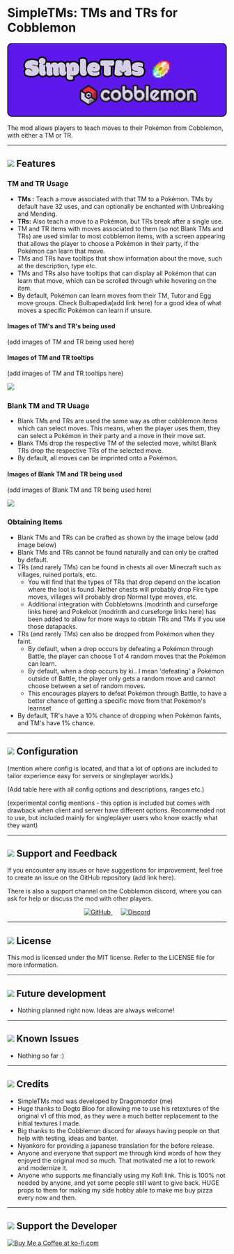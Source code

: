 # SimpleTMs: TMs and TRs for Cobblemon

![SimpleTMs.png](utilityscripts/images/SimpleTMs.png)

The mod allows players to teach moves to their Pokémon from Cobblemon, with either a TM or TR.

---

## ![](https://gitlab.com/cable-mc/cobblemon-assets/-/raw/master/graphics/cobblemon_icon.png?ref_type=heads) Features

### TM and TR Usage
- **TMs :** Teach a move associated with that TM to a Pokémon. TMs by default have 32 uses, and can optionally be enchanted with Unbreaking and Mending.
- **TRs:** Also teach a move to a Pokémon, but TRs break after a single use.
- TM and TR items with moves associated to them (so not Blank TMs and TRs) are used similar to most cobblemon items, with a screen appearing that allows the player to choose a Pokémon in their party, if the Pokémon can learn that move.
- TMs and TRs have tooltips that show information about the move, such at the description, type etc.
- TMs and TRs also have tooltips that can display all Pokémon that can learn that move, which can be scrolled through while hovering on the item. 
- By default, Pokémon can learn moves from their TM, Tutor and Egg move groups. Check Bulbapedia(add link here) for a good idea of what moves a specific Pokémon can learn if unsure.


#### Images of TM's and TR's being used
(add images of TM and TR being used here)

#### Images of TM and TR tooltips
(add images of TM and TR tooltips here)

![](https://gitlab.com/cable-mc/cobblemon-assets/-/raw/master/graphics/cobblemon_divider.png?ref_type=heads)


### Blank TM and TR Usage
- Blank TMs and TRs are used the same way as other cobblemon items which can select moves. This means, when the player uses them, they can select a Pokémon in their party and a move in their move set. 
- Blank TMs drop the respective TM of the selected move, whilst Blank TRs drop the respective TRs of the selected move.
- By default, all moves can be imprinted onto a Pokémon.

#### Images of Blank TM and TR being used
(add images of Blank TM and TR being used here)

![](https://gitlab.com/cable-mc/cobblemon-assets/-/raw/master/graphics/cobblemon_divider.png?ref_type=heads)

### Obtaining Items
- Blank TMs and TRs can be crafted as shown by the image below (add image below)
- Blank TMs and TRs cannot be found naturally and can only be crafted by default.
- TRs (and rarely TMs) can be found in chests all over Minecraft such as villages, ruined portals, etc.
  - You will find that the types of TRs that drop depend on the location where the loot is found. Nether chests will probably drop Fire type moves, villages will probably drop Normal type moves, etc.
  - Additional integration with Cobbletowns (modrinth and curseforge links here) and Pokeloot (modrinth and curseforge links here) has been added to allow for more ways to obtain TRs and TMs if you use those datapacks.
- TRs (and rarely TMs) can also be dropped from Pokémon when they faint.
  - By default, when a drop occurs by defeating a Pokémon through Battle, the player can choose 1 of 4 random moves that the Pokémon can learn.
  - By default, when a drop occurs by ki.. I mean 'defeating' a Pokémon outside of Battle, the player only gets a random move and cannot choose between a set of random moves.
  - This encourages players to defeat Pokémon through Battle, to have a better chance of getting a specific move from that Pokémon's learnset
- By default, TR's have a 10% chance of dropping when Pokémon faints, and TM's have 1% chance.

---

## ![](https://gitlab.com/cable-mc/cobblemon-assets/-/raw/master/graphics/cobblemon_icon.png?ref_type=heads) Configuration

(mention where config is located, and that a lot of options are included to tailor experience easy for servers or singleplayer worlds.)

(Add table here with all config options and descriptions, ranges etc.)

(experimental config mentions - this option is included but comes with drawback when client and server have different options. Recommended not to use, but included mainly for singleplayer users who know exactly what they want)

---

## ![](https://gitlab.com/cable-mc/cobblemon-assets/-/raw/master/graphics/cobblemon_icon.png?ref_type=heads) Support and Feedback
If you encounter any issues or have suggestions for improvement, feel free to create an issue on the GitHub repository (add link here).

There is also a support channel on the Cobblemon discord, where you can ask for help or discuss the mod with other players.

<p align="center">
  <a href="https://github.com/Dragomordor/SimpleTMs">
    <img src="https://github.githubassets.com/images/modules/logos_page/GitHub-Mark.png" alt="GitHub" width="50">
  </a>
  <a href="https://discord.com/channels/934267676354834442/1193517940067291157">
    <img src="https://gitlab.com/cable-mc/cobblemon-assets/-/raw/master/graphics/discord_button.png?ref_type=heads" alt="Discord" width="200" style="margin-left: 20px;">
  </a>
</p>

---

## ![](https://gitlab.com/cable-mc/cobblemon-assets/-/raw/master/graphics/cobblemon_icon.png?ref_type=heads) License
This mod is licensed under the MIT license. Refer to the LICENSE file for more information.

---

## ![](https://gitlab.com/cable-mc/cobblemon-assets/-/raw/master/graphics/cobblemon_icon.png?ref_type=heads) Future development
- Nothing planned right now. Ideas are always welcome!

---

## ![](https://gitlab.com/cable-mc/cobblemon-assets/-/raw/master/graphics/cobblemon_icon.png?ref_type=heads) Known Issues 
- Nothing so far :)

---

## ![](https://gitlab.com/cable-mc/cobblemon-assets/-/raw/master/graphics/cobblemon_icon.png?ref_type=heads) Credits

- SimpleTMs mod was developed by Dragomordor (me)
- Huge thanks to Dogto Bloo for allowing me to use his retextures of the original v1 of this mod, as they were a much better replacement to the initial textures I made.
- Big thanks to the Cobblemon discord for always having people on that help with testing, ideas and banter.
- Nyankoro for providing a japanese translation for the before release.
- Anyone and everyone that support me through kind words of how they enjoyed the original mod so much. That motivated me a lot to rework and modernize it.
- Anyone who supports me financially using my Kofi link. This is 100% not needed by anyone, and yet some people still want to give back. HUGE props to them for making my side hobby able to make me buy pizza every now and then.

---

## ![](https://gitlab.com/cable-mc/cobblemon-assets/-/raw/master/graphics/cobblemon_icon.png?ref_type=heads) Support the Developer

<a href='https://ko-fi.com/G2G119GOZS' target='_blank'><img height='36' style='border:0px;height:36px;' src='https://storage.ko-fi.com/cdn/kofi6.png?v=6' border='0' alt='Buy Me a Coffee at ko-fi.com' /></a>